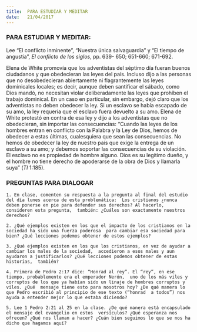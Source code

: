 ```yaml
---
title:  PARA ESTUDIAR Y MEDITAR
date:   21/04/2017
---
```


### PARA ESTUDIAR Y MEDITAR: 

Lee “El conflicto inminente”, “Nuestra única salvaguardia” y “El tiempo de angustia”, *El conflicto de los siglos*,  pp. 639- 650; 651-660; 671-692.

Elena de White promovía que los adventistas del séptimo día fueran buenos ciudadanos y que obedecieran las  leyes del país. Incluso dijo a las personas que no desobedecieran abiertamente ni flagrantemente las leyes dominicales locales; es decir, aunque deben santificar el sábado, como Dios mandó, no necesitan violar  deliberadamente las leyes que prohíben el trabajo dominical. En un caso en particular, sin embargo, dejó claro  que los adventistas no deben obedecer la ley. Si un esclavo se había escapado de su amo, la ley requería que el  esclavo fuera devuelto a su amo. Elena de White protestó en contra de esa ley y dijo a los adventistas que no  obedecieran, sin importar las consecuencias: “Cuando las leyes de los hombres entran en conflicto con la  Palabra y la Ley de Dios, hemos de obedecer a estas últimas, cualesquiera que sean las consecuencias. No  hemos de obedecer la ley de nuestro país que exige la entrega de un esclavo a su amo; y debemos soportar las  consecuencias de su violación. El esclavo no es propiedad de hombre alguno. Dios es su legítimo dueño, y el  hombre no tiene derecho de apoderarse de la obra de Dios y llamarla suya” (*TI* 1:185). 

### PREGUNTAS PARA DIALOGAR
`1. En clase, comenten su respuesta a la pregunta al final del estudio del día lunes acerca de esta problemática:  Los cristianos ¿nunca deben ponerse en pie para defender sus derechos? Al hacerlo, consideren esta pregunta,  también: ¿Cuáles son exactamente nuestros derechos?`
 
`2. ¿Qué ejemplos existen en los que el impacto de los cristianos en la sociedad ha sido una fuerza poderosa  para cambiar esa sociedad para bien? ¿Qué lecciones podemos obtener de estos ejemplos?`

`3. ¿Qué ejemplos existen en los que los cristianos, en vez de ayudar a cambiar los males de la sociedad,  accedieron a esos males y aun ayudaron a justificarlos? ¿Qué lecciones podemos obtener de estas historias,  también?`

`4. Primera de Pedro 2:17 dice: “Honrad al rey”. El “rey”, en ese tiempo, probablemente era el emperador Nerón,  uno de los más viles y corruptos de los que ya habían sido un linaje de hombres corruptos y viles. ¿Qué  mensaje tiene esto para nosotros hoy? ¿De qué manera lo que Pedro escribió al principio de ese texto (“honrad  a todos”) nos ayuda a entender mejor lo que estaba diciendo?`
 
`5. Lee 1 Pedro 2:21 al 25 en la clase. ¿De qué manera está encapsulado el mensaje del evangelio en estos  versículos? ¿Qué esperanza nos ofrecen? ¿Qué nos llaman a hacer? ¿Cuán bien seguimos lo que se nos ha  dicho que hagamos aquí?` 